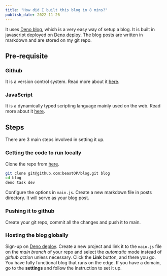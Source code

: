 ```yaml
---
title: "How did I built this blog in 8 mins?" 
publish_date: 2022-11-26
---
```


It uses [Deno blog](https://deno.land/x/blog), which is a very easy way of setup
a blog. It is built in javascript deployed on [Deno deploy](deno.com/deploy).
The blog posts are written in markdown and are stored on my git repo.

## Pre-requisite

### Github

It is a version control system. Read more about it
[here](https://en.wikipedia.org/wiki/GitHub).

### JavaScript

It is a dynamically typed scripting language mainly used on the web. Read more
about it [here](https://en.wikipedia.org/wiki/JavaScript).

## Steps

There are 3 main steps involved in setting it up.

### Getting the code to run locally

Clone the repo from [here](https://github.com/beastOP/blog).

```bash
git clone git@github.com:beastOP/blog.git blog
cd blog
deno task dev
```

Configure the options in `main.js`. Create a new markdown file in posts
directory. It will serve as your blog post.

### Pushing it to github

Create your git repo, commit all the changes and push it to main.

### Hosting the blog globally

Sign-up on [Deno deploy](https://deno.com/deploy). Create a new project and link
it to the `main.js` file on the _main branch_ of your repo and select the
_automatic_ mode instead of _github action_ unless necessary. Click the **Link**
button, and there you go. <br/> You have fully functional blog that runs on the
edge. If you have a domain, go to the **settings** and follow the instruction to
set it up.
